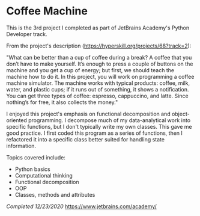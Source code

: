 # Coffee Machine

This is the 3rd project I completed as part of JetBrains Academy's Python Developer track.

From the project's description (https://hyperskill.org/projects/68?track=2):

"What can be better than a cup of coffee during a break? A coffee that you don’t have to make yourself. It’s enough to press a couple of buttons on the machine and you get a cup of energy; but first, we should teach the machine how to do it. In this project, you will work on programming a coffee machine simulator. The machine works with typical products: coffee, milk, water, and plastic cups; if it runs out of something, it shows a notification. You can get three types of coffee: espresso, cappuccino, and latte. Since nothing’s for free, it also collects the money."

I enjoyed this project's emphasis on functional decomposition and object-oriented programming. I decompose much of my data-analytical work into specific functions, but I don't typically write my own classes. This gave me good practice. I first coded this program as a series of functions, then I refactored it into a specific class better suited for handling state information.

Topics covered include:
- Python basics
- Computational thinking
- Functional decomposition
- OOP
- Classes, methods and attributes

*Completed 12/23/2020*
https://www.jetbrains.com/academy/
